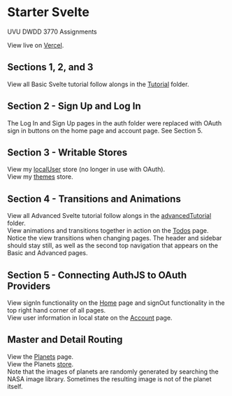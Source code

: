 # Starter Svelte

UVU DWDD 3770 Assignments

View live on [Vercel](https://starter-svelte-lake.vercel.app/).

## Sections 1, 2, and 3

View all Basic Svelte tutorial follow alongs in the [Tutorial](https://github.com/allison-baker/starter-svelte/tree/main/src/routes/tutorial) folder.

## Section 2 - Sign Up and Log In

The Log In and Sign Up pages in the auth folder were replaced with OAuth sign in buttons on the home page and account page. See Section 5.

## Section 3 - Writable Stores

View my [localUser](https://github.com/allison-baker/starter-svelte/blob/main/src/lib/stores/localUser.ts) store (no longer in use with OAuth).  
View my [themes](https://github.com/allison-baker/starter-svelte/blob/main/src/lib/stores/theme.ts) store.  

## Section 4 - Transitions and Animations

View all Advanced Svelte tutorial follow alongs in the [advancedTutorial](https://github.com/allison-baker/starter-svelte/tree/main/src/routes/advancedTutorial) folder.  
View animations and transitions together in action on the [Todos](https://github.com/allison-baker/starter-svelte/tree/main/src/routes/todo) page.  
Notice the view transitions when changing pages. The header and sidebar should stay still, as well as the second top navigation that appears on the Basic and Advanced pages.  

## Section 5 - Connecting AuthJS to OAuth Providers

View signIn functionality on the [Home](https://github.com/allison-baker/starter-svelte/blob/main/src/routes/%2Bpage.svelte) page and signOut functionality in the top right hand corner of all pages.  
View user information in local state on the [Account](https://github.com/allison-baker/starter-svelte/blob/main/src/routes/user/%2Bpage.svelte) page.  

## Master and Detail Routing

View the [Planets](https://github.com/allison-baker/starter-svelte/blob/main/src/routes/planets/%2Bpage.svelte) page.  
View the Planets [store](https://github.com/allison-baker/starter-svelte/blob/main/src/lib/stores/planetsStore.ts).  
Note that the images of planets are randomly generated by searching the NASA image library. Sometimes the resulting image is not of the planet itself.  
